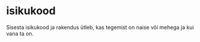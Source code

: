 # isikukood
Sisesta isikukood ja rakendus ütleb, kas tegemist on naise või mehega ja kui vana ta on.
